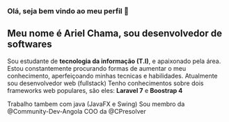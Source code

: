 ### Olá, seja bem vindo ao meu perfil 👋
## Meu nome é Ariel Chama, sou desenvolvedor de softwares

Sou estudante de **tecnologia da informação (T.I)**, e apaixonado pela área.
Estou constantemente procurando formas de aumentar o meu conhecimento, aperfeiçoando minhas tecnicas e habilidades.
Atualmente sou desenvolvedor web (fullstack)
Tenho conhecimentos sobre dois frameworks web populares, são eles: **Laravel 7** e **Boostrap 4**

Trabalho tambem com java (JavaFX e Swing)
Sou membro da @Community-Dev-Angola
COO da @CPresolver

